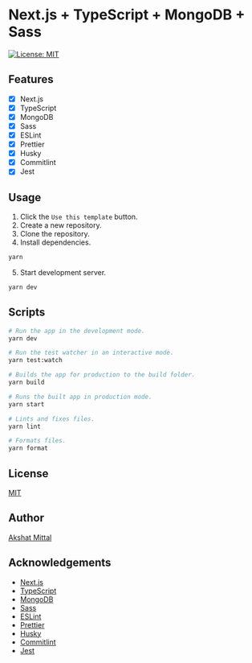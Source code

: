 # Next.js + TypeScript + MongoDB + Sass

[![License: MIT](https://img.shields.io/badge/License-MIT-blue.svg)](https://opensource.org/licenses/MIT)

## Features

-   [x] Next.js
-   [x] TypeScript
-   [x] MongoDB
-   [x] Sass
-   [x] ESLint
-   [x] Prettier
-   [x] Husky
-   [x] Commitlint
-   [x] Jest

## Usage

1.  Click the `Use this template` button.
2.  Create a new repository.
3.  Clone the repository.
4.  Install dependencies.

```sh
yarn
```

5.  Start development server.

```sh
yarn dev
```

## Scripts

```sh
# Run the app in the development mode.
yarn dev

# Run the test watcher in an interactive mode.
yarn test:watch

# Builds the app for production to the build folder.
yarn build

# Runs the built app in production mode.
yarn start

# Lints and fixes files.
yarn lint

# Formats files.
yarn format

```

## License

[MIT](LICENSE)

## Author

[Akshat Mittal](https://github.com/axkkkur)

## Acknowledgements

-   [Next.js](https://nextjs.org)
-   [TypeScript](https://www.typescriptlang.org)
-   [MongoDB](https://www.mongodb.com)
-   [Sass](https://sass-lang.com)
-   [ESLint](https://eslint.org)
-   [Prettier](https://prettier.io)
-   [Husky](https://typicode.github.io/husky)
-   [Commitlint](https://commitlint.js.org)
-   [Jest](https://jestjs.io)